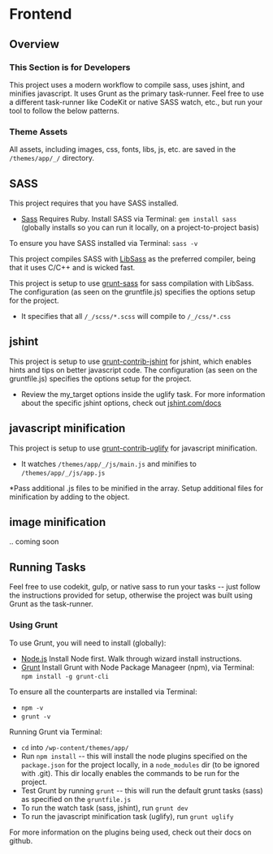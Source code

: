 # Frontend

## Overview

### This Section is for Developers

This project uses a modern workflow to compile sass, uses jshint, and minifies javascript. It uses Grunt as the primary task-runner. Feel free to use a different task-runner like CodeKit or native SASS watch, etc., but run your tool to follow the below patterns.

### Theme Assets

All assets, including images, css, fonts, libs, js, etc. are saved in the<br>
```/themes/app/_/``` directory.

## SASS

This project requires that you have SASS installed.

* [Sass](http://sass-lang.com) Requires Ruby. Install SASS via Terminal: ```gem install sass``` (globally installs so you can run it locally, on a project-to-project basis)

To ensure you have SASS installed via Terminal: ```sass -v```

This project compiles SASS with [LibSass](http://sass-lang.com/libsass) as the preferred compiler, being that it uses C/C++ and is wicked fast.


This project is setup to use [grunt-sass](https://github.com/gruntjs/grunt-sass) for sass compilation with LibSass. The configuration (as seen on the gruntfile.js) specifies the options setup for the project.

* It specifies that all ```/_/scss/*.scss``` will compile to ```/_/css/*.css```

## jshint

This project is setup to use [grunt-contrib-jshint](https://github.com/gruntjs/grunt-contrib-jshint) for jshint, which enables hints and tips on better javascript code. The configuration (as seen on the gruntfile.js) specifies the options setup for the project.

* Review the my_target options inside the uglify task. For more information about the specific jshint options, check out [jshint.com/docs](http://jshint.com/docs/)

## javascript minification

This project is setup to use [grunt-contrib-uglify](https://github.com/gruntjs/grunt-contrib-uglify) for javascript minification.
* It watches ```/themes/app/_/js/main.js``` and minifies to ```/themes/app/_/js/app.js```

*Pass additional .js files to be minified in the array. Setup additional files for minification by adding to the object.

## image minification

.. coming soon

## Running Tasks

Feel free to use codekit, gulp, or native sass to run your tasks -- just follow the instructions provided for setup, otherwise the project was built using Grunt as the task-runner.

### Using Grunt

To use Grunt, you will need to install (globally):

* [Node.js](http://nodejs.org) Install Node first. Walk through wizard install instructions.
* [Grunt](http://gruntjs.com) Install Grunt with Node Package Manageer (npm), via Terminal: <br />
 ```npm install -g grunt-cli```

To ensure all the counterparts are installed via Terminal:

* ```npm -v```
* ```grunt -v```

Running Grunt via Terminal:

* ```cd``` into ```/wp-content/themes/app/```
* Run ```npm install``` -- this will install the node plugins specified on the ```package.json``` for the project locally, in a ```node_modules``` dir (to be ignored with .git). This dir locally enables the commands to be run for the project.
* Test Grunt by running ```grunt``` -- this will run the default grunt tasks (sass) as specified on the ```gruntfile.js```
* To run the watch task (sass, jshint), run ```grunt dev```
* To run the javascript minification task (uglify), run ```grunt uglify```

For more information on the plugins being used, check out their docs on github.

